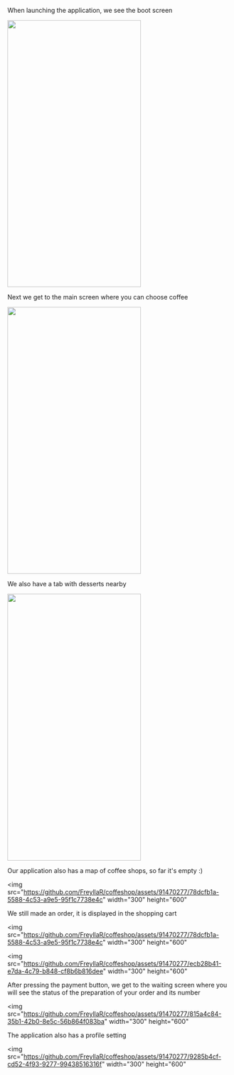 When launching the application, we see the boot screen

<img src="https://github.com/FreyllaR/coffeshop/assets/91470277/5622bf0a-109a-46a2-9857-c0f55e516261" width="300" height="600">

Next we get to the main screen where you can choose coffee

<img src="https://github.com/FreyllaR/coffeshop/assets/91470277/e6845c9e-8c83-4d76-8e03-df48ef8dc21d" width="300" height="600">

We also have a tab with desserts nearby

<img src="https://github.com/FreyllaR/coffeshop/assets/91470277/70214de3-4b14-4292-8977-f3c348ba956f" width="300" height="600">

Our application also has a map of coffee shops, so far it's empty :)

<img src="https://github.com/FreyllaR/coffeshop/assets/91470277/78dcfb1a-5588-4c53-a9e5-95f1c7738e4c" width="300" height="600"

We still made an order, it is displayed in the shopping cart
     
<img src="https://github.com/FreyllaR/coffeshop/assets/91470277/78dcfb1a-5588-4c53-a9e5-95f1c7738e4c" width="300" height="600"

<img src="https://github.com/FreyllaR/coffeshop/assets/91470277/ecb28b41-e7da-4c79-b848-cf8b6b816dee" width="300" height="600"

After pressing the payment button, we get to the waiting screen where you will see the status of the preparation of your order and its number

<img src="https://github.com/FreyllaR/coffeshop/assets/91470277/815a4c84-35b1-42b0-8e5c-56b864f083ba" width="300" height="600"

The application also has a profile setting

<img src="https://github.com/FreyllaR/coffeshop/assets/91470277/9285b4cf-cd52-4f93-9277-99438516316f" width="300" height="600"
